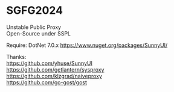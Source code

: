 # SGFG2024
Unstable Public Proxy  
Open-Source under SSPL  

Require:
DotNet 7.0.x
https://www.nuget.org/packages/SunnyUI/
  
Thanks:  
https://github.com/yhuse/SunnyUI  
https://github.com/getlantern/sysproxy  
https://github.com/klzgrad/naiveproxy  
https://github.com/go-gost/gost  
